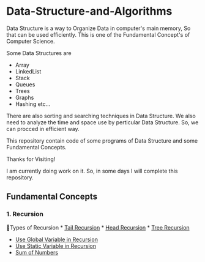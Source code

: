 # Data-Structure-and-Algorithms
Data Structure is a way to Organize Data in computer's main memory, So that can be used efficiently. This is one of the Fundamental Concept's of Computer Science.

Some Data Structures are
* Array
* LinkedList
* Stack
* Queues
* Trees
* Graphs
* Hashing
etc...

There are also sorting and searching techniques in Data Structure. We also need to analyze the time and space use by perticular Data Structure. So, we can procced in efficient way.

This repository contain code of some programs of Data Structure and some Fundamental Concepts.

Thanks for Visiting!

I am currently doing work on it. So, in some days I will complete this repository.

## Fundamental Concepts
### 1. Recursion
  :blue_book:Types of Recursion
    * [Tail Recursion](https://github.com/devarshitrivedi01/DSA-nerd/blob/main/Recursion/Tail%20Recursion)
    * [Head Recursion](https://github.com/devarshitrivedi01/DSA-nerd/blob/main/Recursion/Head%20Recursion)
    * [Tree Recursion](https://github.com/devarshitrivedi01/DSA-nerd/blob/main/Recursion/Tree%20Recursion)
  * [Use Global Variable in Recursion](https://github.com/devarshitrivedi01/DSA-nerd/blob/main/Recursion/Use%20Global%20Variable%20in%20Recursion)
  * [Use Static Variable in Recursion](https://github.com/devarshitrivedi01/DSA-nerd/blob/main/Recursion/Use%20Static%20Variable%20in%20Recursion)
  * [Sum of Numbers](https://github.com/devarshitrivedi01/DSA-nerd/blob/main/Recursion/Sum%20of%20Numbers)
